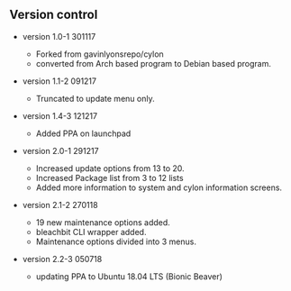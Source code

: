 
Version control
---------------------------

* version 1.0-1   301117  
	* Forked from gavinlyonsrepo/cylon
	* converted from Arch based program to Debian based program.
	
* version 1.1-2 091217
	* Truncated to update menu only.
	
* version 1.4-3 121217
	* Added  PPA on launchpad
	
* version 2.0-1 291217
	* Increased update options from 13 to 20.
	* Increased Package list from 3 to 12 lists
	* Added more information to system and cylon information screens.

* version 2.1-2 270118 
	* 19 new maintenance options added.
	* bleachbit CLI wrapper added.
	* Maintenance options divided into 3 menus.

* version 2.2-3 050718
	*  updating PPA to Ubuntu 18.04 LTS (Bionic Beaver)
